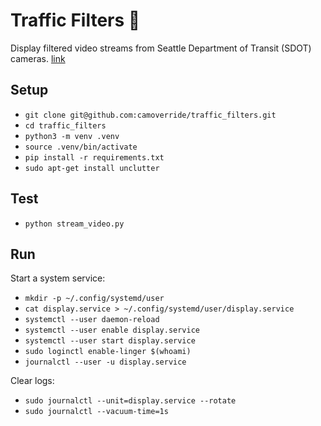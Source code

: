 # Traffic Filters 👀

Display filtered video streams from Seattle Department of Transit (SDOT) cameras.
[link](https://web.seattle.gov/Travelers/)


## Setup

- `git clone git@github.com:camoverride/traffic_filters.git`
- `cd traffic_filters`
- `python3 -m venv .venv`
- `source .venv/bin/activate`
- `pip install -r requirements.txt`
- `sudo apt-get install unclutter`


## Test

- `python stream_video.py`


## Run

Start a system service:

- `mkdir -p ~/.config/systemd/user`
- `cat display.service > ~/.config/systemd/user/display.service`
- `systemctl --user daemon-reload`
- `systemctl --user enable display.service`
- `systemctl --user start display.service`
- `sudo loginctl enable-linger $(whoami)`
- `journalctl --user -u display.service`

Clear logs:

- `sudo journalctl --unit=display.service --rotate`
- `sudo journalctl --vacuum-time=1s`
